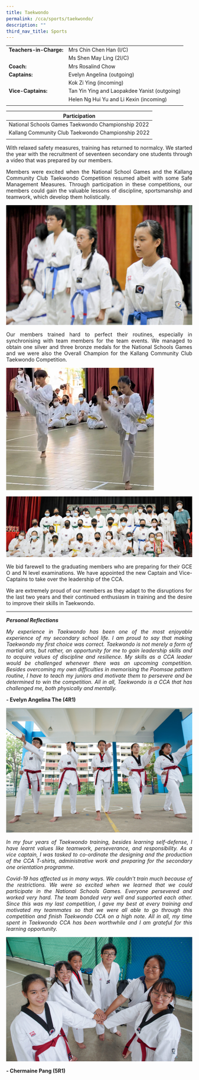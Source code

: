 ```yaml
---
title: Taekwondo
permalink: /cca/sports/taekwondo/
description: ""
third_nav_title: Sports
---
```

|  |  | 
| -------- | -------- |
|**Teachers-in-Charge:**   | Mrs Chin Chen Han (I/C)  |  
| |Ms Shen May Ling (2I/C) |
|**Coach:** | Mrs Rosalind Chow|
|**Captains:** |Evelyn Angelina (outgoing) |
| |Kok Zi Ying (incoming) |
|**Vice-Captains:** |Tan Yin Ying and Laopakdee Yanist (outgoing)    |
| |Helen Ng Hui Yu and Li Kexin (incoming) |
| | |


|**Participation** | 
| --|
|  National Schools Games Taekwondo Championship 2022|  
| Kallang Community Club Taekwondo Championship 2022 |  
| |

<p style="text-align:justify">With relaxed safety measures, training has returned to normalcy. We started the year with the recruitment of seventeen secondary one students through a video that was prepared by our members.</p>

<p style="text-align:justify">Members were excited when the National School Games and the Kallang Community Club Taekwondo Competition resumed albeit with some Safe Management Measures.  Through participation in these competitions, our members could gain the valuable lessons of discipline, sportsmanship and teamwork, which develop them holistically. </p>

![](/images/Cca/cca-taekd-01.jpg)

<p style="text-align:justify">Our members trained hard to perfect their routines, especially in synchronising with team members for the team events. We managed to obtain one silver and three bronze medals for the National Schools Games and we were also the Overall Champion for the Kallang Community Club Taekwondo Competition. </p>

<img src="/images/Cca/cca-taekd-03.jpg" alt="taekwondo" style="width:400px" />


![](/images/Cca/cca-taekd-02.jpg)

<p style="text-align:justify">We bid farewell to the graduating members who are preparing for their GCE O and N level examinations. We have appointed the new Captain and Vice-Captains to take over the leadership of the CCA.  </p>

<p style="text-align:justify">We are extremely proud of our members as they adapt to the disruptions for the last two years and their continued enthusiasm in training and the desire to improve their skills in Taekwondo. </p>



<hr>

***Personal Reflections***
<p style="text-align:justify; font-style:italic">
My experience in Taekwondo has been one of the most enjoyable experience of my secondary school life. I am proud to say that making Taekwondo my first choice was correct. Taekwondo is not merely a form of martial arts, but rather, an opportunity for me to gain leadership skills and to acquire values of discipline and resilience. My skills as a CCA leader would be challenged whenever there was an upcoming competition. Besides overcoming my own difficulties in memorising the Poomsae pattern routine, I have to teach my juniors and motivate them to persevere and be determined to win the competition. All in all, Taekwondo is a CCA that has challenged me, both physically and mentally. </p>

<p style="text-align:justify; font-style:italic">
</p>

**- Evelyn Angelina The (4R1)**

![](/images/Cca/cca-taekwondo-03.jpg)
 
<p style="text-align:justify; font-style:italic">
In my four years of Taekwondo training, besides learning self-defense, I have learnt values like teamwork, perseverance, and responsibility. As a vice captain, I was tasked to co-ordinate the designing and the production of the CCA T-shirts, administrative work and preparing for the secondary one orientation programme. </p>

<p style="text-align:justify; font-style:italic">Covid-19 has affected us in many ways. We couldn't train much because of the restrictions. We were so excited when we learned that we could participate in the National Schools Games. Everyone persevered and worked very hard. The team bonded very well and supported each other. Since this was my last competition, I gave my best at every training and motivated my teammates so that we were all able to go through this competition and finish Taekwondo CCA on a high note. All in all, my time spent in Taekwondo CCA has been worthwhile and I am grateful for this learning opportunity. </p>

![](/images/Cca/cca-taekwondo-05.jpg)

**- Chermaine Pang (5R1)**

